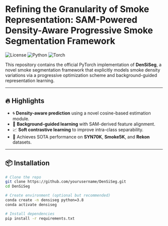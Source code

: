 # Refining the Granularity of Smoke Representation: SAM-Powered Density-Aware Progressive Smoke Segmentation Framework

![License](https://img.shields.io/badge/license-MIT-blue.svg)
![Python](https://img.shields.io/badge/python-3.8+-blue.svg)
![Torch](https://img.shields.io/badge/PyTorch-1.12+-orange.svg)

This repository contains the official PyTorch implementation of **DenSiSeg**, a novel smoke segmentation framework that explicitly models smoke density variations via a progressive optimization scheme and background-guided representation learning.

---

## 🔥 Highlights

- 🌀 **Density-aware prediction** using a novel cosine-based estimation module.
- 🧠 **Background-guided learning** with SAM-derived feature alignment.
- 📈 **Soft contrastive learning** to improve intra-class separability.
- 🎯 Achieves SOTA performance on **SYN70K**, **Smoke5K**, and **Rekon** datasets.

---

## 📦 Installation

```bash
# Clone the repo
git clone https://github.com/yourusername/DenSiSeg.git
cd DenSiSeg

# Create environment (optional but recommended)
conda create -n densiseg python=3.8
conda activate densiseg

# Install dependencies
pip install -r requirements.txt
